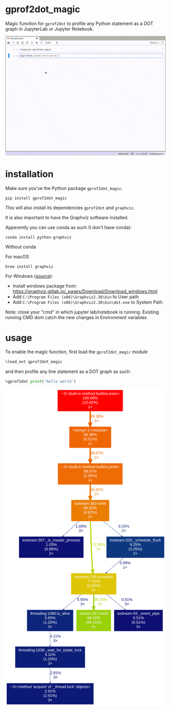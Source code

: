 # gprof2dot_magic
Magic function for `gprof2dot` to profile any Python statement as a DOT graph in JupyterLab or Jupyter Notebook.

<img src="./img/30441189-B028-4C44-BA31-47D813EA2EFE.gif">

# installation
Make sure you've the Python package `gprof2dot_magic`.

```
pip install gprof2dot_magic
```
This will also install its dependencies `gprof2dot` and `graphviz`.

It is also important to have the Graphviz software installed.

Apperently you can use conda as such (I don't have conda):

```
conda install python-graphviz
```

Without conda 

For macOS:

```brew
brew install graphviz
```

For Windows ([source](https://stackoverflow.com/a/44005139/2459096)):

- Install windows package from: https://graphviz.gitlab.io/_pages/Download/Download_windows.html
- Add `C:\Program Files (x86)\Graphviz2.38\bin` to User path
- Add `C:\Program Files (x86)\Graphviz2.38\bin\dot.exe` to System Path

Note: close your "cmd" in which jupyter lab/notebook is running. Existing running CMD dont catch the new changes in Environment variables


# usage
To enable the magic function, first load the `gprof2dot_magic` module

```python
%load_ext gprof2dot_magic
```

and then profile any line statement as a DOT graph as such:

```python
%gprof2dot print('hello world')
```


<img src="./img/dot_graph_hello_world.svg">
